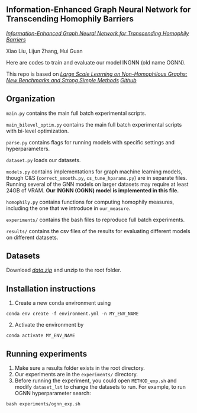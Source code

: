 ## Information-Enhanced Graph Neural Network for Transcending Homophily Barriers

[*Information-Enhanced Graph Neural Network for Transcending Homophily Barriers*](https://arxiv.org/abs/2210.05382)


Xiao Liu, Lijun Zhang, Hui Guan 

Here are codes to train and evaluate our model INGNN (old name OGNN).

This repo is based on [*Large Scale Learning on Non-Homophilous Graphs: New Benchmarks and Strong Simple Methods*](https://arxiv.org/abs/2110.14446) [*Github*](https://github.com/CUAI/Non-Homophily-Large-Scale/tree/master)

## Organization
`main.py` contains the main full batch experimental scripts.

`main_bilevel_optim.py` contains the main full batch experimental scripts with bi-level optimization.

`parse.py` contains flags for running models with specific settings and hyperparameters. 

`dataset.py` loads our datasets.

`models.py` contains implementations for graph machine learning models, though C&S (`correct_smooth.py`, `cs_tune_hparams.py`) are in separate files. Running several of the GNN models on larger datasets may require at least 24GB of VRAM. **Our INGNN (OGNN) model is implemented in this file.**

`homophily.py` contains functions for computing homophily measures, including the one that we introduce in `our_measure`.

`experiments/` contains the bash files to reproduce full batch experiments. 

`results/` contains the csv files of the results for evaluating different models on different datasets.


## Datasets

Download [*data.zip*](https://drive.google.com/file/d/1Z_pdr7q80zMPKDtku5Kc7UKPYRndznhJ/view?usp=sharing) and unzip to the root folder.


## Installation instructions

1. Create a new conda environment using
```
conda env create -f environment.yml -n MY_ENV_NAME
```

2. Activate the environment by
```
conda activate MY_ENV_NAME
```


## Running experiments

1. Make sure a results folder exists in the root directory. 
2. Our experiments are in the `experiments/` directory. 
3. Before running the experiment, you could open `METHOD_exp.sh` and modify `dataset_lst` to change the datasets to run. For example, to run OGNN hyperparameter search: 

```
bash experiments/ognn_exp.sh
```
